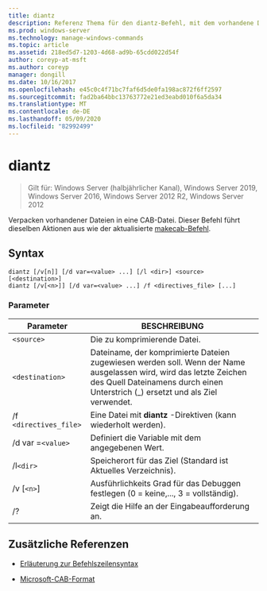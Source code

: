 ```yaml
---
title: diantz
description: Referenz Thema für den diantz-Befehl, mit dem vorhandene Dateien in eine CAB-Datei (CAB-Datei) verpackt werden.
ms.prod: windows-server
ms.technology: manage-windows-commands
ms.topic: article
ms.assetid: 218ed5d7-1203-4d68-ad9b-65cdd022d54f
author: coreyp-at-msft
ms.author: coreyp
manager: dongill
ms.date: 10/16/2017
ms.openlocfilehash: e45c0c4f71bc7faf6d5de0fa198ac872f6ff2597
ms.sourcegitcommit: fad2ba64bbc13763772e21ed3eabd010f6a5da34
ms.translationtype: MT
ms.contentlocale: de-DE
ms.lasthandoff: 05/09/2020
ms.locfileid: "82992499"
---
```

# <a name="diantz"></a>diantz

> Gilt für: Windows Server (halbjährlicher Kanal), Windows Server 2019, Windows Server 2016, Windows Server 2012 R2, Windows Server 2012

Verpacken vorhandener Dateien in eine CAB-Datei. Dieser Befehl führt dieselben Aktionen aus wie der aktualisierte [makecab-Befehl](makecab.md).

## <a name="syntax"></a>Syntax

```
diantz [/v[n]] [/d var=<value> ...] [/l <dir>] <source> [<destination>]
diantz [/v[<n>]] [/d var=<value> ...] /f <directives_file> [...]
```

### <a name="parameters"></a>Parameter

| Parameter | BESCHREIBUNG |
| --------- | ----------- |
| `<source>` | Die zu komprimierende Datei. |
| `<destination>` | Dateiname, der komprimierte Dateien zugewiesen werden soll. Wenn der Name ausgelassen wird, wird das letzte Zeichen des Quell Dateinamens durch einen Unterstrich (_) ersetzt und als Ziel verwendet. |
| /f `<directives_file>` | Eine Datei mit **diantz** -Direktiven (kann wiederholt werden). |
| /d var =`<value>` | Definiert die Variable mit dem angegebenen Wert. |
| /l`<dir>` | Speicherort für das Ziel (Standard ist Aktuelles Verzeichnis). |
| /v [`<n>`] | Ausführlichkeits Grad für das Debuggen festlegen (0 = keine,..., 3 = vollständig). |
| /? | Zeigt die Hilfe an der Eingabeaufforderung an. |

## <a name="additional-references"></a>Zusätzliche Referenzen

- [Erläuterung zur Befehlszeilensyntax](command-line-syntax-key.md)

- [Microsoft-CAB-Format](https://docs.microsoft.com/previous-versions/bb417343(v=msdn.10))
